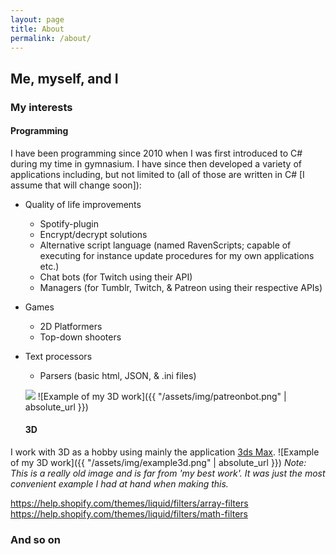 ```yaml
---
layout: page
title: About
permalink: /about/
---
```

## Me, myself, and I

### My interests

#### Programming
I have been programming since 2010 when I was first introduced to C# during my time in gymnasium. I have since then developed a variety of applications including, but not limited to (all of those are written in C# [I assume that will change soon]):
* Quality of life improvements
  * Spotify-plugin
  * Encrypt/decrypt solutions
  * Alternative script language (named RavenScripts; capable of executing for instance update procedures for my own applications etc.)
  * Chat bots (for Twitch using their API)
  * Managers (for Tumblr, Twitch, & Patreon using their respective APIs)
* Games
  * 2D Platformers
  * Top-down shooters
* Text processors
  * Parsers (basic html, JSON, & .ini files)

  ![](http://i1189.photobucket.com/albums/z424/derpKazima/Gravitation%20Zero/Game_zpsc9887aef.png)
  ![Example of my 3D work]({{ "/assets/img/patreonbot.png" | absolute_url }})

  #### 3D
I work with 3D as a hobby using mainly the application [3ds Max](https://www.autodesk.eu/products/3ds-max/overview).
![Example of my 3D work]({{ "/assets/img/example3d.png" | absolute_url }})
_Note: This is a really old image and is far from 'my best work'. It was just the most convenient example I had at hand when making this._


https://help.shopify.com/themes/liquid/filters/array-filters 
https://help.shopify.com/themes/liquid/filters/math-filters
### And so on
